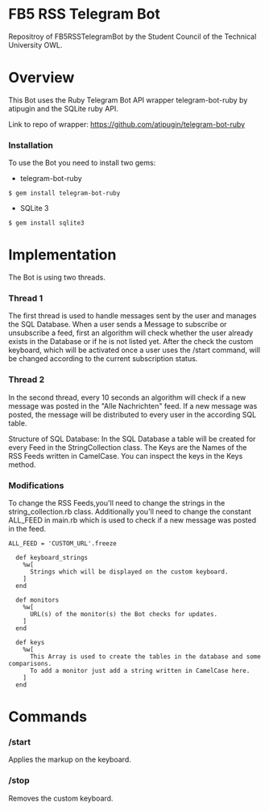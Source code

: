 # FB5 RSS Telegram Bot
Repositroy of FB5RSSTelegramBot by the Student Council of the Technical University OWL.

# Overview
This Bot uses the Ruby Telegram Bot API wrapper telegram-bot-ruby by atipugin and the SQLite ruby API.

Link to repo of wrapper: https://github.com/atipugin/telegram-bot-ruby

### Installation

To use the Bot you need to install two gems:

* telegram-bot-ruby

```$ gem install telegram-bot-ruby```

* SQLite 3

```$ gem install sqlite3```


# Implementation

The Bot is using two threads.

### Thread 1

The first thread is used to handle messages sent by the user and manages the SQL Database.
When a user sends a Message to subscribe or unsubscribe a feed, first an algorithm will check whether the user already exists in the Database or if he is not listed yet.
After the check the custom keyboard, which will be activated once a user uses the /start command, will be changed according to the current subscription status.

### Thread 2

In the second thread, every 10 seconds an algorithm will check if a new message was posted in the "Alle Nachrichten" feed. If a new message was posted, the message will be distributed to every user in the according SQL table.

Structure of SQL Database:
In the SQL Database a table will be created for every Feed in the StringCollection class.
The Keys are the Names of the RSS Feeds written in CamelCase. You can inspect the keys in the Keys method.

### Modifications

To change the RSS Feeds,you'll need to change the strings in the string_collection.rb class.
Additionally you'll need to change the constant ALL_FEED in main.rb which is used to check if a new message was posted in the feed.

```ALL_FEED = 'CUSTOM_URL'.freeze```


```
  def keyboard_strings
    %w[
      Strings which will be displayed on the custom keyboard.
    ]
  end
```

```
  def monitors
    %w[
      URL(s) of the monitor(s) the Bot checks for updates.
    ]
  end
```

```
  def keys
    %w[
      This Array is used to create the tables in the database and some comparisons.
      To add a monitor just add a string written in CamelCase here.
    ]
  end
```

# Commands

### /start

Applies the markup on the keyboard.

### /stop

Removes the custom keyboard.


